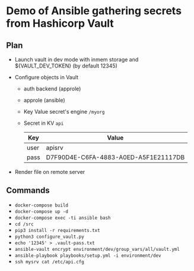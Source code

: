 # Demo of Ansible gathering secrets from Hashicorp Vault

## Plan

- Launch vault in dev mode with inmem storage and ${VAULT_DEV_TOKEN} (by default 12345)
- Configure objects in Vault
  - auth backend (approle)
  - approle (ansible)
  - Key Value secret's engine `/myorg`
  - Secret in KV `api`

    | Key  | Value                                |
    |------|--------------------------------------|
    | user | apisrv                               |
    | pass | D7F90D4E-C6FA-4883-A0ED-A5F1E21117DB |

- Render file on remote server

## Commands

- `docker-compose build`
- `docker-compose up -d`
- `docker-compose exec -ti ansible bash`
- `cd /src`
- `pip3 install -r requirements.txt`
- `python3 configure_vault.py`
- `echo '12345' > .vault-pass.txt`
- `ansible-vault encrypt environment/dev/group_vars/all/vault.yml`
- `ansible-playbook playbooks/setup.yml -i environment/dev`
- `ssh mysrv cat /etc/api.cfg`
